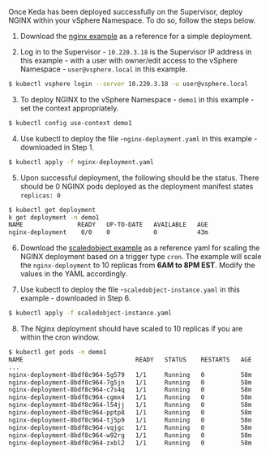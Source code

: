 Once Keda has been deployed successfully on the Supervisor, deploy NGINX within your vSphere Namespace. To do so, follow the steps below.

1. Download the [nginx example](supervisor-services-labs/keda/nginx-deployment.yaml) as a reference for a simple deployment.

2. Log in to the Supervisor - `10.220.3.18` is the Supervisor IP address in this example - with a user with owner/edit access to the vSphere Namespace - `user@vsphere.local` in this example. 
```bash
$ kubectl vsphere login --server 10.220.3.18 -u user@vsphere.local
```

3. To deploy NGINX to the vSphere Namespace - `demo1` in this example - set the context appropriately. 
```bash
$ kubectl config use-context demo1
```

4. Use kubectl to deploy the file -`nginx-deployment.yaml` in this example - downloaded in Step 1. 
```bash
$ kubectl apply -f nginx-deployment.yaml 
```

5. Upon successful deployment, the following should be the status. There should be 0 NGINX pods deployed as the deployment manifest states `replicas: 0`
```bash
$ kubectl get deployment
k get deployment -n demo1
NAME               READY   UP-TO-DATE   AVAILABLE   AGE
nginx-deployment    0/0    0            0           43m
```

6. Download the [scaledobject example](supervisor-services-labs/keda/scaledobject-instance.yaml) as a reference yaml for scaling the NGINX deployment based on a trigger type `cron`. The example will scale the `nginx-deployment` to 10 replicas from **6AM to 8PM EST**. Modify the values in the YAML accordingly.  

7. Use kubectl to deploy the file -`scaledobject-instance.yaml` in this example - downloaded in Step 6. 
```bash
$ kubectl apply -f scaledobject-instance.yaml
```

8. The Nginx deployment should have scaled to 10 replicas if you are within the cron window.
```bash
$ kubectl get pods -n demo1
NAME                               READY   STATUS    RESTARTS   AGE
...
nginx-deployment-8bdf8c964-5g579   1/1     Running   0          58m
nginx-deployment-8bdf8c964-7g5jn   1/1     Running   0          58m
nginx-deployment-8bdf8c964-c7s4q   1/1     Running   0          58m
nginx-deployment-8bdf8c964-cgmx4   1/1     Running   0          58m
nginx-deployment-8bdf8c964-l54jj   1/1     Running   0          58m
nginx-deployment-8bdf8c964-pptp8   1/1     Running   0          58m
nginx-deployment-8bdf8c964-tj5p9   1/1     Running   0          58m
nginx-deployment-8bdf8c964-vqjgc   1/1     Running   0          58m
nginx-deployment-8bdf8c964-w92rg   1/1     Running   0          58m
nginx-deployment-8bdf8c964-zxbl2   1/1     Running   0          58m
```